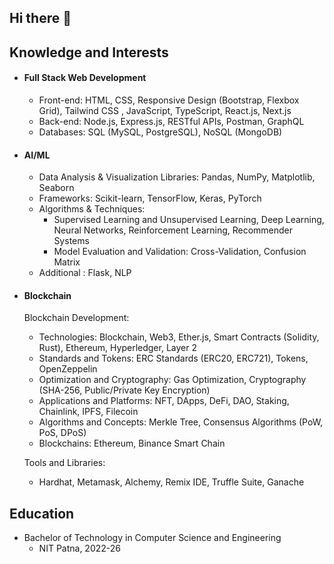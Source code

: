 ## Hi there 👋


## Knowledge and Interests

- #### Full Stack Web Development
   - Front-end: HTML, CSS, Responsive Design (Bootstrap, Flexbox Grid), Tailwind CSS , JavaScript, TypeScript, React.js, Next.js
   - Back-end: Node.js, Express.js, RESTful APIs, Postman, GraphQL
   - Databases: SQL (MySQL, PostgreSQL), NoSQL (MongoDB)

- #### AI/ML
   - Data Analysis & Visualization Libraries:
      Pandas, NumPy, Matplotlib, Seaborn
   - Frameworks: Scikit-learn, TensorFlow, Keras, PyTorch
   - Algorithms & Techniques:
      - Supervised Learning and Unsupervised Learning, Deep Learning, Neural Networks, Reinforcement Learning, Recommender Systems
      - Model Evaluation and Validation: Cross-Validation, Confusion Matrix
   - Additional : Flask, NLP 

- #### Blockchain 

    Blockchain Development:
   - Technologies: Blockchain, Web3, Ether.js, Smart Contracts (Solidity, Rust), Ethereum, Hyperledger, Layer 2
   - Standards and Tokens: ERC Standards (ERC20, ERC721), Tokens, OpenZeppelin
   - Optimization and Cryptography: Gas Optimization, Cryptography (SHA-256, Public/Private Key Encryption)
   - Applications and Platforms: NFT, DApps, DeFi, DAO, Staking, Chainlink, IPFS, Filecoin
   - Algorithms and Concepts: Merkle Tree, Consensus Algorithms (PoW, PoS, DPoS)
   - Blockchains: Ethereum, Binance Smart Chain

   Tools and Libraries:
  - Hardhat, Metamask, Alchemy, Remix IDE, Truffle Suite, Ganache



## Education
  
- Bachelor of Technology in Computer Science and Engineering
   - NIT Patna, 2022-26





   

   













<!--
**ptl-harsh/ptl-harsh** is a ✨ _special_ ✨ repository because its `README.md` (this file) appears on your GitHub profile.

Here are some ideas to get you started:

- 🔭 I’m currently working on ...
- 🌱 I’m currently learning ...
- 👯 I’m looking to collaborate on ...
- 🤔 I’m looking for help with ...
- 💬 Ask me about ...
- 📫 How to reach me: ...
- 😄 Pronouns: ...
- ⚡ Fun fact: ...
-->
